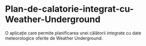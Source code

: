 # Plan-de-calatorie-integrat-cu-Weather-Underground
O aplicație care permite planificarea unei călătorii integrate cu date meteorologice oferite de Weather Underground.
